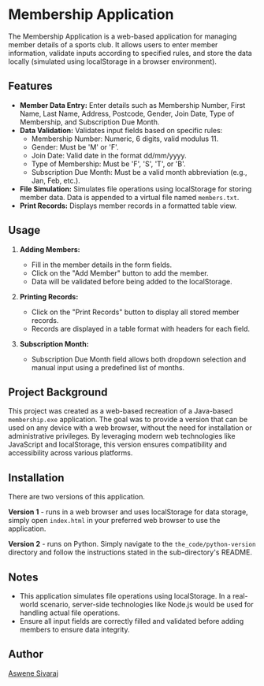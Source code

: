 # Membership Application

The Membership Application is a web-based application for managing member details of a sports club. It allows users to enter member information, validate inputs according to specified rules, and store the data locally (simulated using localStorage in a browser environment).

## Features

- **Member Data Entry:** Enter details such as Membership Number, First Name, Last Name, Address, Postcode, Gender, Join Date, Type of Membership, and Subscription Due Month.
- **Data Validation:** Validates input fields based on specific rules:
  - Membership Number: Numeric, 6 digits, valid modulus 11.
  - Gender: Must be 'M' or 'F'.
  - Join Date: Valid date in the format dd/mm/yyyy.
  - Type of Membership: Must be 'F', 'S', 'T', or 'B'.
  - Subscription Due Month: Must be a valid month abbreviation (e.g., Jan, Feb, etc.).
- **File Simulation:** Simulates file operations using localStorage for storing member data. Data is appended to a virtual file named `members.txt`.
- **Print Records:** Displays member records in a formatted table view.

## Usage

1. **Adding Members:**

   - Fill in the member details in the form fields.
   - Click on the "Add Member" button to add the member.
   - Data will be validated before being added to the localStorage.

2. **Printing Records:**

   - Click on the "Print Records" button to display all stored member records.
   - Records are displayed in a table format with headers for each field.

3. **Subscription Month:**
   - Subscription Due Month field allows both dropdown selection and manual input using a predefined list of months.

## Project Background

This project was created as a web-based recreation of a Java-based `membership.exe` application. The goal was to provide a version that can be used on any device with a web browser, without the need for installation or administrative privileges. By leveraging modern web technologies like JavaScript and localStorage, this version ensures compatibility and accessibility across various platforms.

## Installation

There are two versions of this application.

**Version 1** - runs in a web browser and uses localStorage for data storage, simply open `index.html` in your preferred web browser to use the application.

**Version 2** - runs on Python. Simply navigate to the `the_code/python-version` directory and follow the instructions stated in the sub-directory's README. 

## Notes

- This application simulates file operations using localStorage. In a real-world scenario, server-side technologies like Node.js would be used for handling actual file operations.
- Ensure all input fields are correctly filled and validated before adding members to ensure data integrity.

## Author

[Aswene Sivaraj](https://github.com/Ash-siv4)
